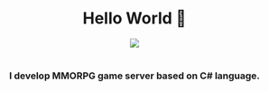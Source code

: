 <div align="center">
  <h1>Hello World 🍔</h1>
  <img src="https://media.tenor.com/tWD3GjJcoHgAAAAC/spongebob-computer.gif"><br>
  <br>
<h3>I develop MMORPG game server based on C# language.</h3>
</div>
